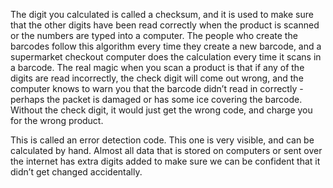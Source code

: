 The digit you calculated is called a checksum, and it is used to make sure that the other digits have been read correctly when the product is scanned or the numbers are typed into a computer. The people who create the barcodes follow this algorithm every time they create a new barcode, and a supermarket checkout computer does the calculation every time it scans in a barcode. The real magic when you scan a product is that if any of the digits are read incorrectly, the check digit will come out wrong, and the computer knows to warn you that the barcode didn’t read in correctly - perhaps the packet is damaged or has some ice covering the barcode. Without the check digit, it would just get the wrong code, and charge you for the wrong product.

This is called an error detection code. This one is very visible, and can be calculated by hand. Almost all data that is stored on computers or sent over the internet has extra digits added to make sure we can be confident that it didn’t get changed accidentally.
